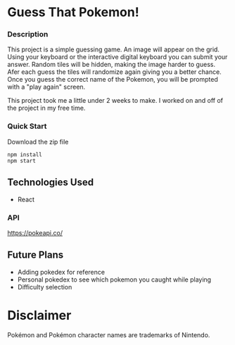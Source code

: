 # Guess That Pokemon!

### Description
This project is a simple guessing game. An image will appear on the grid. Using your keyboard or the interactive digital keyboard you can submit your answer.  Random tiles will be hidden, making the image harder to guess. Afer each guess the tiles will randomize again giving you a better chance. Once you guess the correct name of the Pokemon, you will be prompted with a "play again" screen.

This project took me a little under 2 weeks to make. I worked on and off of the project in my free time.

### Quick Start
Download the zip file
```
npm install
npm start
```

## Technologies Used
* React

### API
https://pokeapi.co/

## Future Plans
* Adding pokedex for reference
* Personal pokedex to see which pokemon you caught while playing
* Difficulty selection

# Disclaimer
Pokémon and Pokémon character names are trademarks of Nintendo.
